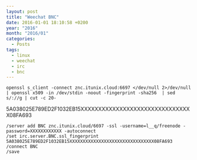 ```yaml
---
layout: post
title: "Weechat BNC"
date: 2016-01-01 18:10:58 +0200
year: "2016"
month: "2016/01"
categories:
  - Posts
tags:
  - linux
  - weechat
  - irc
  - bnc
---
```


```
openssl s_client -connect znc.itunix.cloud:6697 </dev/null 2>/dev/null | openssl x509 -in /dev/stdin -noout -fingerprint -sha256  | sed s/://g | cut -c 20-
```

5A038025E789ED2F1032EB15XXXXXXXXXXXXXXXXXXXXXXXXXXXXXXXX08FA693

```
/server add BNC znc.itunix.cloud/6697 -ssl -username=l__q/freenode -password=XXXXXXXXXXXX -autoconnect
/set irc.server.BNC.ssl_fingerprint 5A038025E789ED2F1032EB15XXXXXXXXXXXXXXXXXXXXXXXXXXXXXXXX08FA693
/connect BNC
/save
```
